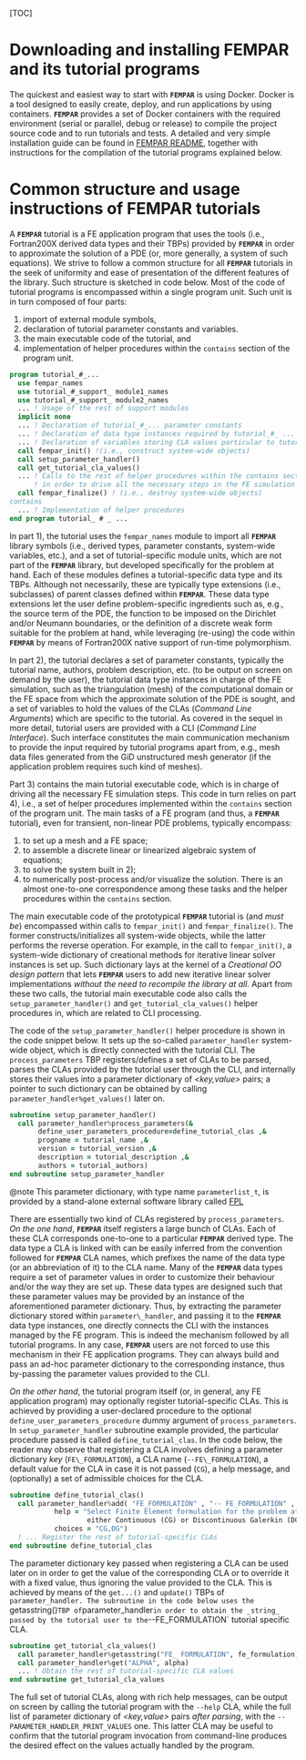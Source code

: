 [TOC]

# Downloading and installing FEMPAR and its tutorial programs

The quickest and easiest way to start with **`FEMPAR`** is using Docker. Docker is a tool designed to easily create, deploy, and run applications by using containers. **`FEMPAR`** provides a set of Docker containers with the required environment (serial or parallel, debug or release) to compile the project source code and to run tutorials and tests. A detailed and very simple installation guide can be found in  [FEMPAR README](https://gitlab.com/fempar/fempar/blob/experimental/README.md), together with instructions for the compilation of the tutorial programs explained below.

# Common structure and usage instructions of FEMPAR tutorials

A **`FEMPAR`** tutorial is a FE application program that uses the tools (i.e., Fortran200X derived data types and their TBPs) provided by **`FEMPAR`** in order to approximate the solution of a PDE (or, more generally, a system of such equations). We strive to follow a common structure for all **`FEMPAR`** tutorials in the seek of uniformity and ease of presentation of the different features of the library. Such structure is sketched in code below. Most of the code of tutorial programs is encompassed within a single program unit. Such unit is in turn composed of four parts:

1. import of external module symbols,
2. declaration of tutorial parameter constants and variables.
3. the main executable code of the tutorial, and 
4. implementation of helper procedures within the `contains` section of the program unit.

```fortran
program tutorial_#_...
  use fempar_names
  use tutorial_#_support_ module1_names
  use tutorial_#_support_ module2_names
  ... ! Usage of the rest of support modules
  implicit none
  ... ! Declaration of tutorial_#_... parameter constants
  ... ! Declaration of data type instances required by tutorial_#_ ...
  ... ! Declaration of variables storing CLA values particular to tutorial_#_ ...
  call fempar_init() !(i.e., construct system-wide objects)
  call setup_parameter_handler()
  call get_tutorial_cla_values()
  ... ! Calls to the rest of helper procedures within the contains section
      ! in order to drive all the necessary steps in the FE simulation
  call fempar_finalize() ! (i.e., destroy system-wide objects)
contains
  ... ! Implementation of helper procedures
end program tutorial_ # _ ...
```

In part 1), the tutorial uses the `fempar_names` module to import all **`FEMPAR`** library symbols (i.e., derived types, parameter constants, system-wide variables, etc.), and a set of tutorial-specific module units, which are not part of the **`FEMPAR`** library, but developed specifically for the problem at hand. Each of these modules defines a tutorial-specific data type and its TBPs. Although not necessarily, these are typically type extensions (i.e., subclasses) of parent classes defined within **`FEMPAR`**. These data type extensions let the user define problem-specific ingredients such as, e.g., the source term of the PDE, the function to be imposed on the Dirichlet and/or Neumann boundaries, or the definition of a discrete weak form suitable for the problem at hand, while leveraging (re-using) the code within **`FEMPAR`** by means of Fortran200X native support of run-time polymorphism.

In part 2), the tutorial declares a set of parameter constants, typically the tutorial name, authors, problem description, etc. (to be output on screen on demand by the user), the tutorial data type instances in charge of the FE simulation, such as the triangulation (mesh) of the computational domain or the FE space from which the approximate solution of the PDE is sought, and a set of variables to hold the values of the CLAs (_Command Line Arguments_) which are specific to the tutorial. As covered in the sequel in more detail, tutorial users are provided with a CLI (_Command Line Interface_). Such interface constitutes the main communication mechanism to provide the input required by tutorial programs apart from, e.g., mesh data files generated from the GiD unstructured mesh generator (if the application problem requires such kind of meshes).

Part 3) contains the main tutorial executable code, which is in charge of driving all the necessary FE simulation steps. This code in turn relies on part 4), i.e., a set of helper procedures implemented within the `contains` section of the program unit. The main tasks of a FE program (and thus, a **`FEMPAR`** tutorial), even for transient, non-linear PDE problems, typically encompass:

1. to set up a mesh and a FE space;
2. to assemble a discrete linear or linearized algebraic system of equations; 
3. to solve the system built in 2); 
4. to numerically post-process and/or visualize the solution. There is an almost one-to-one correspondence among these tasks and the helper procedures within the `contains` section.

The main executable code of the prototypical **`FEMPAR`** tutorial is (and _must be_) encompassed within calls to `fempar_init()` and `fempar_finalize()`. The former constructs/initializes all system-wide objects, while the latter performs the reverse operation. For example, in the call to `fempar_init()`, a system-wide dictionary of creational methods for iterative linear solver instances is set up. Such dictionary lays at the kernel of a _Creational OO design pattern_  that lets **`FEMPAR`** users to add new iterative linear solver implementations _without the need to recompile the library at all_. Apart from these two calls, the tutorial main executable code also calls the `setup_parameter_handler()` and `get_tutorial_cla_values()` helper procedures in, which are related to CLI processing.

The code of the `setup_parameter_handler()` helper procedure is shown in the code snippet below. It sets up the so-called `parameter_handler` system-wide object, which is  directly connected with the tutorial CLI. The `process_parameters` TBP registers/defines a set of CLAs to be parsed, parses the CLAs provided by the tutorial user through the CLI, and internally stores their values into a parameter dictionary of _<key,value>_ pairs; a pointer to such dictionary can be obtained by calling `parameter_handler%get_values()` later on.

```fortran
subroutine setup_parameter_handler()
  call parameter_handler%process_parameters(&
       define_user_parameters_procedure=define_tutorial_clas ,&
       progname = tutorial_name ,&
       version = tutorial_version ,&
       description = tutorial_description ,&
       authors = tutorial_authors)
end subroutine setup_parameter_handler

```

@note
This parameter dictionary, with type name `parameterlist_t`, is provided by a stand-alone external software library called [FPL](https://gitlab.com/fempar/FPL)


There are essentially two kind of CLAs registered by `process_parameters`. _On the one hand_, **`FEMPAR`** itself registers a large bunch of CLAs. Each of these CLA corresponds one-to-one to a particular **`FEMPAR`** derived type. The data type a CLA is linked with can be easily inferred from the convention followed for **`FEMPAR`** CLA names, which prefixes the name of the data type (or an abbreviation of it) to the CLA name. Many of the **`FEMPAR`** data types require a set of parameter values in order to customize their behaviour and/or the way they are set up. These data types are designed such that these parameter values may be provided by an instance of the aforementioned parameter dictionary. Thus, by extracting the parameter dictionary stored within `parameter\_handler`, and passing it to the **`FEMPAR`** data type instances, one directly connects the CLI with the instances managed by the FE program. This is indeed the mechanism followed by all tutorial programs. In any case, **`FEMPAR`** users are not forced to use this mechanism in their FE application programs. They can always build and pass an ad-hoc parameter dictionary to the corresponding instance, thus by-passing the parameter values provided to the CLI.

_On the other hand_, the tutorial program itself (or, in general, any FE application program) may optionally register tutorial-specific CLAs. This is achieved by providing a user-declared procedure to the optional `define_user_parameters_procedure` dummy argument of `process_parameters`. In `setup_parameter_handler` subroutine example provided, the particular procedure passed is called `define_tutorial_clas`. In the code below, the reader may observe that registering a CLA involves defining a parameter dictionary _key_ (`FE\_FORMULATION`), a CLA name (`--FE\_FORMULATION`), a default value for the CLA in case it is not passed (`CG`), a help message, and (optionally) a set of admissible choices for the CLA.

```fortran
subroutine define_tutorial_clas()
  call parameter_handler%add( "FE_FORMULATION" , "-- FE_FORMULATION" , "CG" , &
           help = "Select Finite Element formulation for the problem at hand ; &
                   either Continuous (CG) or Discontinuous Galerkin (DG)" , &
           choices = "CG,DG")
  ! ... Register the rest of tutorial-specific CLAs
end subroutine define_tutorial_clas
```

The parameter dictionary key passed when registering a CLA can be used later on in order to get the value of the corresponding CLA or to override it with a fixed value, thus ignoring the value provided to the CLA. This is achieved by means of the `get...()` and `update()` TBPs of `parameter_handler. The subroutine in the code below uses the `getasstring()` TBP of `parameter_handler` in order to obtain the _string_ passed by the tutorial user to the `--FE\_FORMULATION` tutorial specific CLA. 

```fortran
subroutine get_tutorial_cla_values()
  call parameter_handler%getasstring("FE_ FORMULATION", fe_formulation)
  call parameter_handler%get("ALPHA", alpha)
  ... ! Obtain the rest of tutorial-specific CLA values
end subroutine get_tutorial_cla_values
```

The full set of tutorial CLAs, along with rich help messages, can be output on screen by calling the tutorial program with the `--help` CLA, while the full list of parameter dictionary of _<key,value>_ pairs _after parsing_, with the `--PARAMETER_HANDLER_PRINT_VALUES` one. This latter CLA may be useful to confirm that the tutorial program invocation from command-line produces the desired effect on the values actually handled by the program.

